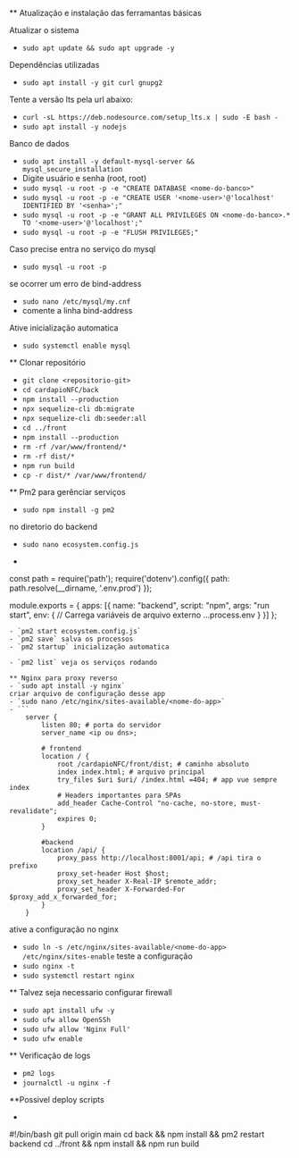 ** Atualização e instalação das ferramantas básicas

Atualizar o sistema
- `sudo apt update && sudo apt upgrade -y`

Dependências utilizadas
- `sudo apt install -y git curl gnupg2`

Tente a versão lts pela url abaixo:
- `curl -sL https://deb.nodesource.com/setup_lts.x | sudo -E bash -`
- `sudo apt install -y nodejs`

Banco de dados
- `sudo apt install -y default-mysql-server && mysql_secure_installation`
- Digite usuário e senha (root, root)
- `sudo mysql -u root -p -e "CREATE DATABASE <nome-do-banco>"`
- `sudo mysql -u root -p -e "CREATE USER '<nome-user>'@'localhost' IDENTIFIED BY '<senha>';"`
- `sudo mysql -u root -p -e "GRANT ALL PRIVILEGES ON <nome-do-banco>.* TO '<nome-user>'@'localhost';"`
- `sudo mysql -u root -p -e "FLUSH PRIVILEGES;"`

Caso precise entra no serviço do mysql
- `sudo mysql -u root -p`

se ocorrer um erro de bind-address
- `sudo nano /etc/mysql/my.cnf`
- comente a linha bind-address

Ative inicialização automatica
- `sudo systemctl enable mysql`

** Clonar repositório
- `git clone <repositorio-git>`
- `cd cardapioNFC/back`
- `npm install --production`
- `npx sequelize-cli db:migrate`
- `npx sequelize-cli db:seeder:all`
- `cd ../front`
- `npm install --production`
- `rm -rf /var/www/frontend/*`
- `rm -rf dist/*`
- `npm run build`
- `cp -r dist/* /var/www/frontend/`

** Pm2 para gerênciar serviços
- `sudo npm install -g pm2`

no diretorio do backend
- `sudo nano ecosystem.config.js`
- ```
const path = require('path');
require('dotenv').config({ path: path.resolve(__dirname, '.env.prod') });

module.exports = {
  apps: [{
    name: "backend",
    script: "npm",
    args: "run start",
    env: {
      // Carrega variáveis de arquivo externo
      ...process.env
    }
  }]
};
```
- `pm2 start ecosystem.config.js`
- `pm2 save` salva os processos
- `pm2 startup` inicialização automatica

- `pm2 list` veja os serviços rodando

** Nginx para proxy reverso
- `sudo apt install -y nginx`
criar arquivo de configuração desse app
- `sudo nano /etc/nginx/sites-available/<nome-do-app>`
- ```
    server {
        listen 80; # porta do servidor
        server_name <ip ou dns>;

        # frontend
        location / {
            root /cardapioNFC/front/dist; # caminho absoluto
            index index.html; # arquivo principal
            try_files $uri $uri/ /index.html =404; # app vue sempre index
            # Headers importantes para SPAs
            add_header Cache-Control "no-cache, no-store, must-revalidate";
            expires 0;
        }

        #backend
        location /api/ {
            proxy_pass http://localhost:8001/api; # /api tira o prefixo
            proxy_set-header Host $host;
            proxy_set_header X-Real-IP $remote_addr;
            proxy_set_header X-Forwarded-For $proxy_add_x_forwarded_for;
        }
    }
```
ative a configuração no nginx
- `sudo ln -s /etc/nginx/sites-available/<nome-do-app> /etc/nginx/sites-enable`
teste a configuração
- `sudo nginx -t`
- `sudo systemctl restart nginx`

** Talvez seja necessario
configurar firewall
- `sudo apt install ufw -y`
- `sudo ufw allow OpenSSh`
- `sudo ufw allow 'Nginx Full'`
- `sudo ufw enable`

** Verificação de logs
- `pm2 logs`
- `journalctl -u nginx -f`

**Possivel deploy scripts
- ```
#!/bin/bash
git pull origin main
cd back && npm install && pm2 restart backend
cd ../front && npm install && npm run build
```
